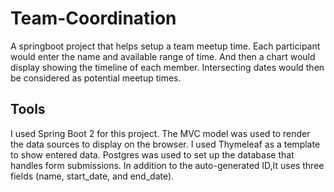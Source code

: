 # Team-Coordination
A springboot project that helps setup a team meetup time.
Each participant would enter the name and available range of time.
And then a chart would display showing the timeline of each member.
Intersecting dates would then be considered as potential meetup times.

## Tools
 I used Spring Boot 2 for this project. The MVC model was used to render
 the data sources to display on the browser. I used Thymeleaf as a template
 to show entered data.
 Postgres was used to set up the database that handles form submissions. In addition to the
auto-generated ID,It uses three fields (name, start_date, and end_date).
